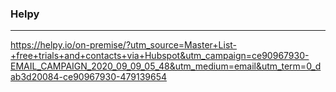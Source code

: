 ### Helpy
---
https://helpy.io/on-premise/?utm_source=Master+List-+free+trials+and+contacts+via+Hubspot&utm_campaign=ce90967930-EMAIL_CAMPAIGN_2020_09_09_05_48&utm_medium=email&utm_term=0_dab3d20084-ce90967930-479139654





```
```

```
```

```
```



